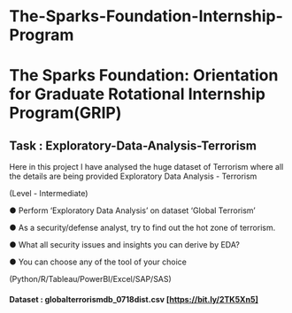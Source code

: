 # The-Sparks-Foundation-Internship-Program
# The Sparks Foundation: Orientation for Graduate Rotational Internship Program(GRIP)

## Task : Exploratory-Data-Analysis-Terrorism

Here in this project I have analysed the huge dataset of Terrorism where all the details are being provided Exploratory Data Analysis - Terrorism

(Level - Intermediate)

● Perform ‘Exploratory Data Analysis’ on dataset ‘Global Terrorism’

● As a security/defense analyst, try to find out the hot zone of terrorism.

● What all security issues and insights you can derive by EDA?

● You can choose any of the tool of your choice

(Python/R/Tableau/PowerBI/Excel/SAP/SAS)

#### Dataset : globalterrorismdb_0718dist.csv [https://bit.ly/2TK5Xn5]

